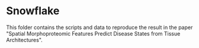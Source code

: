 # Snowflake

This folder contains the scripts and data to reproduce the result in the paper "Spatial Morphoproteomic Features Predict Disease States from Tissue Architectures".
